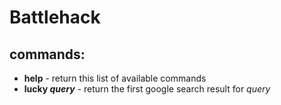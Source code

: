 # Battlehack

## commands: 

- **help** - return this list of available commands
- **lucky _query_** - return the first google search result for _query_